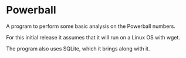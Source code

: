 Powerball
=========

A program to perform some basic analysis on the Powerball numbers.

For this initial release it assumes that it will run on a Linux OS with wget.

The program also uses SQLite, which it brings along with it.

